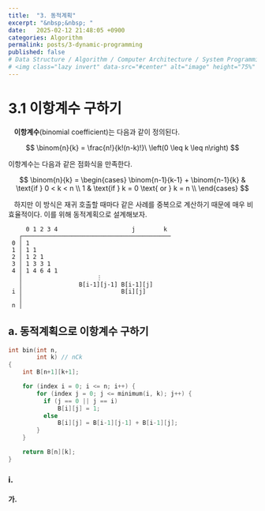```yaml
---
title:  "3. 동적계획"
excerpt: "&nbsp;&nbsp; "
date:   2025-02-12 21:48:05 +0900
categories: Algorithm
permalink: posts/3-dynamic-programming
published: false
# Data Structure / Algorithm / Computer Architecture / System Programming / Computer Network / Database / Design Pattern / Web Programming / JavaScript / Java
# <img class="lazy invert" data-src="#center" alt="image" height="75%" width="75%" onclick="showImage(this)">
---
```

# 3.1 이항계수 구하기

&nbsp;&nbsp; **이항계수**(binomial coefficient)는 다음과 같이 정의된다.

$$
\binom{n}{k} = \frac{n!}{k!(n-k)!}\ \left(0 \leq k \leq n\right)
$$

이항계수는 다음과 같은 점화식을 만족한다.

$$
\binom{n}{k} = 
\begin{cases} 
\binom{n-1}{k-1} + \binom{n-1}{k} & \text{if } 0 < k < n \\
1 & \text{if } k = 0 \text{ or } k = n \\
\end{cases}
$$

&nbsp;&nbsp; 하지만 이 방식은 재귀 호출할 때마다 같은 사례를 중복으로 계산하기 때문에 매우 비효율적이다. 이를 위해 동적계획으로 설계해보자.

<div class="bg"></div>

```text
     0 1 2 3 4                     j        k
   ┌──────────────────────────────────────────
 0 │ 1
 1 │ 1 1
 2 │ 1 2 1
 3 │ 1 3 3 1
 4 │ 1 4 6 4 1
   │                     ⋮                     
   │                B[i-1][j-1] B[i-1][j]
 i │                            B[i][j]
   │
 n │
```

## a. 동적계획으로 이항계수 구하기

```c
int bin(int n, 
        int k) // nCk
{
    int B[n+1][k+1];

    for (index i = 0; i <= n; i++) {
        for (index j = 0; j <= minimum(i, k); j++) {
          if (j == 0 || j == i) 
              B[i][j] = 1;
          else
              B[i][j] = B[i-1][j-1] + B[i-1][j];
        }
    }

    return B[n][k];
}
```

### i. 

#### 가. 
